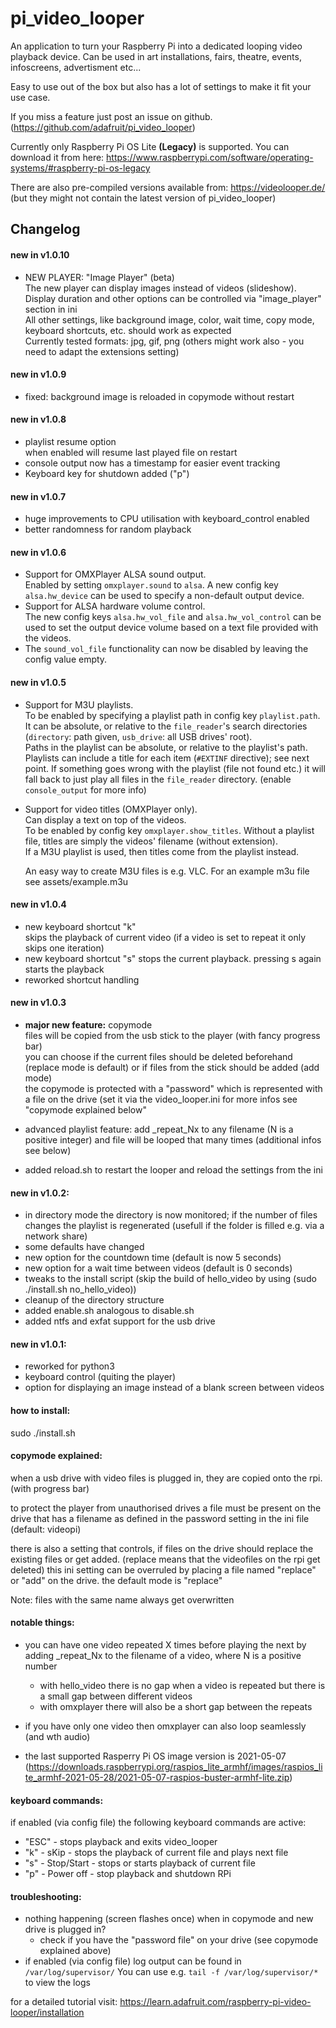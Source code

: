 # pi_video_looper
An application to turn your Raspberry Pi into a dedicated looping video playback device.
Can be used in art installations, fairs, theatre, events, infoscreens, advertisment etc...

Easy to use out of the box but also has a lot of settings to make it fit your use case.

If you miss a feature just post an issue on github. (https://github.com/adafruit/pi_video_looper)

Currently only Raspberry Pi OS Lite __(Legacy)__ is supported.
You can download it from here: https://www.raspberrypi.com/software/operating-systems/#raspberry-pi-os-legacy

There are also pre-compiled versions available from: https://videolooper.de/ (but they might not contain the latest version of pi_video_looper)

## Changelog
#### new in v1.0.10
 - NEW PLAYER: "Image Player" (beta)  
   The new player can display images instead of videos (slideshow).  
   Display duration and other options can be controlled via "image_player" section in ini  
   All other settings, like background image, color, wait time, copy mode, keyboard shortcuts, etc. should work as expected  
   Currently tested formats: jpg, gif, png (others might work also - you need to adapt the extensions setting)

#### new in v1.0.9
 - fixed: background image is reloaded in copymode without restart

#### new in v1.0.8
 - playlist resume option  
   when enabled will resume last played file on restart
 - console output now has a timestamp for easier event tracking
 - Keyboard key for shutdown added ("p")

#### new in v1.0.7
 - huge improvements to CPU utilisation with keyboard_control enabled
 - better randomness for random playback

#### new in v1.0.6

 - Support for OMXPlayer ALSA sound output.  
   Enabled by setting `omxplayer.sound` to `alsa`. A new config key `alsa.hw_device` can be used to specify a non-default output device.
 - Support for ALSA hardware volume control.  
   The new config keys `alsa.hw_vol_file` and `alsa.hw_vol_control` can be used to set the output device volume based on a text file provided with the videos.
 - The `sound_vol_file` functionality can now be disabled by leaving the config value empty.

#### new in v1.0.5

 - Support for M3U playlists.  
   To be enabled by specifying a playlist path in config key `playlist.path`. It can be absolute, or relative to the `file_reader`'s search directories (`directory`: path given, `usb_drive`: all USB drives' root).  
   Paths in the playlist can be absolute, or relative to the playlist's path.  
   Playlists can include a title for each item (`#EXTINF` directive); see next point.
   If something goes wrong with the playlist (file not found etc.) it will fall back to just play all files in the `file_reader` directory. (enable `console_output` for more info)
 - Support for video titles (OMXPlayer only).  
   Can display a text on top of the videos.  
   To be enabled by config key `omxplayer.show_titles`.
   Without a playlist file, titles are simply the videos' filename (without extension).  
   If a M3U playlist is used, then titles come from the playlist instead.
   
   An easy way to create M3U files is e.g. VLC. For an example m3u file see assets/example.m3u

#### new in v1.0.4
 - new keyboard shortcut "k"  
   skips the playback of current video (if a video is set to repeat it only skips one iteration)
 - new keyboard shortcut "s"
   stops the current playback. pressing s again starts the playback
 - reworked shortcut handling 
 
#### new in v1.0.3
 - **major new feature:** copymode  
 files will be copied from the usb stick to the player (with fancy progress bar)  
 you can choose if the current files should be deleted beforehand (replace mode is default) 
 or if files from the stick should be added (add mode)  
 the copymode is protected with a "password" which is represented with a file on the drive (set it via the video_looper.ini
 for more infos see "copymode explained below" 
 
 - advanced playlist feature: add _repeat_Nx to any filename (N is a positive integer) and file will be looped that many times
  (additional infos see below)
 - added reload.sh to restart the looper and reload the settings from the ini

#### new in v1.0.2:
 - in directory mode the directory is now monitored;
   if the number of files changes the playlist is regenerated (usefull if the folder is filled e.g. via a network share)
 - some defaults have changed
 - new option for the countdown time (default is now 5 seconds)
 - new option for a wait time between videos (default is 0 seconds) 
 - tweaks to the install script (skip the build of hello_video by using (sudo ./install.sh no_hello_video))
 - cleanup of the directory structure
 - added enable.sh analogous to disable.sh
 - added ntfs and exfat support for the usb drive
  
#### new in v1.0.1:
 - reworked for python3
 - keyboard control (quiting the player)
 - option for displaying an image instead of a blank screen between videos
    
#### how to install:
sudo ./install.sh

#### copymode explained:
when a usb drive with video files is plugged in, they are copied onto the rpi. (with progress bar)

to protect the player from unauthorised drives a file must be present on the drive that has a filename 
as defined in the password setting in the ini file (default: videopi)

there is also a setting that controls, if files on the drive should replace the existing files or get added. (replace means that the videofiles on the rpi get deleted)
this ini setting can be overruled by placing a file named "replace" or "add" on the drive.
the default mode is "replace"

Note: files with the same name always get overwritten

#### notable things:
* you can have one video repeated X times before playing the next by adding _repeat_Nx to the filename of a video, where N is a positive number
    * with hello_video there is no gap when a video is repeated but there is a small gap between different videos
    * with omxplayer there will also be a short gap between the repeats
    
* if you have only one video then omxplayer can also loop seamlessly (and wth audio)
* the last supported Rasperry Pi OS image version is 2021-05-07 (https://downloads.raspberrypi.org/raspios_lite_armhf/images/raspios_lite_armhf-2021-05-28/2021-05-07-raspios-buster-armhf-lite.zip)

#### keyboard commands:
if enabled (via config file) the following keyboard commands are active:
* "ESC" - stops playback and exits video_looper
* "k" - sKip - stops the playback of current file and plays next file
* "s" - Stop/Start - stops or starts playback of current file
* "p" - Power off - stop playback and shutdown RPi

#### troubleshooting:
* nothing happening (screen flashes once) when in copymode and new drive is plugged in?
    * check if you have the "password file" on your drive (see copymode explained above)
* if enabled (via config file) log output can be found in `/var/log/supervisor/`
  You can use e.g. `tail -f /var/log/supervisor/*` to view the logs

for a detailed tutorial visit: https://learn.adafruit.com/raspberry-pi-video-looper/installation
